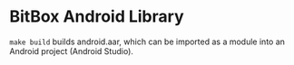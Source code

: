# BitBox Android Library

`make build` builds android.aar, which can be imported as a module into an Android project
(Android Studio).
